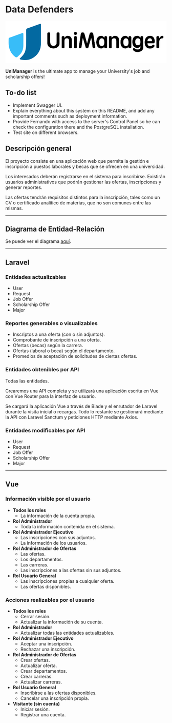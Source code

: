 # Data Defenders

![UniManager Logo](storage/app/public/logos/unimanager.svg "UniManager Logo")

**UniManager** is the ultimate app to manage your University's job and scholarship offers!

## To-do list

- Implement Swagger UI.
- Explain everything about this system on this README, and add any important comments such as deployment information.
- Provide Fernando with access to the server's Control Panel so he can check the configuration there and the PostgreSQL installation.
- Test site on different browsers.

## Descripción general

El proyecto consiste en una aplicación web que permita la gestión e inscripción a puestos laborales y becas que se ofrecen en una universidad.

Los interesados deberán registrarse en el sistema para inscribirse. Existirán usuarios administrativos que podrán
gestionar las ofertas, inscripciones y generar reportes.

Las ofertas tendrán requisitos distintos para la inscripción, tales como un CV o certificado analítico de materias, que
no son comunes entre las mismas.

---

## Diagrama de Entidad-Relación

Se puede ver el diagrama [aquí](storage/app/ERD.pdf).

---

## Laravel

### Entidades actualizables

- User
- Request
- Job Offer
- Scholarship Offer
- Major

### Reportes generables o visualizables

- Inscriptos a una oferta (con o sin adjuntos).
- Comprobante de inscripción a una oferta.
- Ofertas (becas) según la carrera.
- Ofertas (laboral o beca) según el departamento.
- Promedios de aceptación de solicitudes de ciertas ofertas.

### Entidades obtenibles por API

Todas las entidades.

Crearemos una API completa y se utilizará una aplicación escrita en Vue con Vue Router para la
interfaz de usuario.

Se cargará la aplicación Vue a través de Blade y el enrutador de Laravel durante la visita inicial o recargas. Todo lo
restante se gestionará mediante la API con Laravel Sanctum y peticiones HTTP mediante Axios.

### Entidades modificables por API

- User
- Request
- Job Offer
- Scholarship Offer
- Major

---

## Vue

### Información visible por el usuario

- **Todos los roles**
    - La información de la cuenta propia.
- **Rol Administrador**
    - Toda la información contenida en el sistema.
- **Rol Administrador Ejecutivo**
    - Las inscripciones con sus adjuntos.
    - La información de los usuarios.
- **Rol Administrador de Ofertas**
    - Las ofertas.
    - Los departamentos.
    - Las carreras.
    - Las inscripciones a las ofertas sin sus adjuntos.
- **Rol Usuario General**
    - Las inscripciones propias a cualquier oferta.
    - Las ofertas disponibles.

### Acciones realizables por el usuario

- **Todos los roles**
    - Cerrar sesión.
    - Actualizar la información de su cuenta.
- **Rol Administrador**
    - Actualizar todas las entidades actualizables.
- **Rol Administrador Ejecutivo**
    - Aceptar una inscripción.
    - Rechazar una inscripción.
- **Rol Administrador de Ofertas**
    - Crear ofertas.
    - Actualizar oferta.
    - Crear departamentos.
    - Crear carreras.
    - Actualizar carreras.
- **Rol Usuario General**
    - Inscribirse a las ofertas disponibles.
    - Cancelar una inscripción propia.
- **Visitante (sin cuenta)**
    - Iniciar sesión.
    - Registrar una cuenta.
